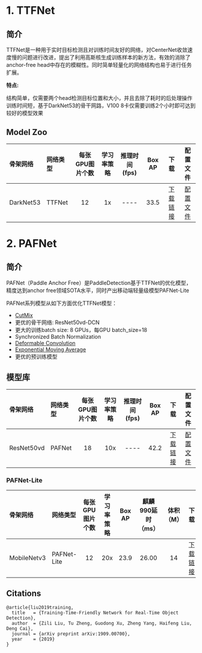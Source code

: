 # 1. TTFNet

## 简介

TTFNet是一种用于实时目标检测且对训练时间友好的网络，对CenterNet收敛速度慢的问题进行改进，提出了利用高斯核生成训练样本的新方法，有效的消除了anchor-free head中存在的模糊性。同时简单轻量化的网络结构也易于进行任务扩展。

**特点:**

结构简单，仅需要两个head检测目标位置和大小，并且去除了耗时的后处理操作
训练时间短，基于DarkNet53的骨干网路，V100 8卡仅需要训练2个小时即可达到较好的模型效果

## Model Zoo

| 骨架网络        | 网络类型       | 每张GPU图片个数 | 学习率策略 |推理时间(fps) | Box AP |                           下载                          | 配置文件 |
| :-------------- | :------------- | :-----: | :-----: | :------------: | :-----: | :-----------------------------------------------------: | :-----: |
| DarkNet53    | TTFNet           |    12    |   1x      |     ----     |  33.5  | [下载链接](https://paddledet.bj.bcebos.com/models/ttfnet_darknet53_1x_coco.pdparams) | [配置文件](https://github.com/PaddlePaddle/PaddleDetection/tree/release/2.0/configs/ttfnet/ttfnet_darknet53_1x_coco.yml) |





# 2. PAFNet

## 简介

PAFNet（Paddle Anchor Free）是PaddleDetection基于TTFNet的优化模型，精度达到anchor free领域SOTA水平，同时产出移动端轻量级模型PAFNet-Lite

PAFNet系列模型从如下方面优化TTFNet模型：

- [CutMix](https://arxiv.org/abs/1905.04899)
- 更优的骨干网络: ResNet50vd-DCN
- 更大的训练batch size: 8 GPUs，每GPU batch_size=18
- Synchronized Batch Normalization
- [Deformable Convolution](https://arxiv.org/abs/1703.06211)
- [Exponential Moving Average](https://www.investopedia.com/terms/e/ema.asp)
- 更优的预训练模型


## 模型库

| 骨架网络        | 网络类型       | 每张GPU图片个数 | 学习率策略 |推理时间(fps) | Box AP |                           下载                          | 配置文件 |
| :-------------- | :------------- | :-----: | :-----: | :------------: | :-----: | :-----------------------------------------------------: | :-----: |
| ResNet50vd   | PAFNet           |    18    |   10x      |     ----     |  42.2  | [下载链接](https://paddledet.bj.bcebos.com/models/pafnet_10x_coco.pdparams) | [配置文件](https://github.com/PaddlePaddle/PaddleDetection/tree/release/2.0/configs/ttfnet/pafnet_10x_coco.yml) |



### PAFNet-Lite

| 骨架网络        | 网络类型       | 每张GPU图片个数 | 学习率策略 | Box AP | 麒麟990延时（ms） | 体积（M）                          | 下载                          | 配置文件 |
| :-------------- | :------------- | :-----: | :-----: | :-----: | :------------: | :-----: | :-----------------------------------------------------: | :-----: |
| MobileNetv3   |  PAFNet-Lite          |    12    |   20x     |     23.9    |  26.00   | 14 | [下载链接](https://paddledet.bj.bcebos.com/models/pafnet_lite_mobilenet_v3_20x_coco.pdparams) | [配置文件](https://github.com/PaddlePaddle/PaddleDetection/tree/release/2.0/configs/ttfnet/pafnet_lite_mobilenet_v3_20x_coco.yml) |



## Citations
```
@article{liu2019training,
  title   = {Training-Time-Friendly Network for Real-Time Object Detection},
  author  = {Zili Liu, Tu Zheng, Guodong Xu, Zheng Yang, Haifeng Liu, Deng Cai},
  journal = {arXiv preprint arXiv:1909.00700},
  year    = {2019}
}
```
